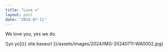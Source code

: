 ```yaml
---
title: "Love u"
layout: post
date: "2024-07-11"
---
```


We love you, yes we do.

![yo yo]({{ site.baseurl }}/assets/images/2024/IMG-20240711-WA0002.jpg)
